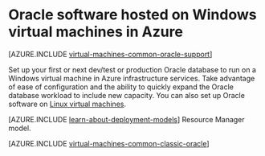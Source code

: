 <properties
	pageTitle="Oracle on Windows virtual machines | Azure"
	description="Find the articles that describe how to set up Oracle software on Windows virtual machines"
	services="virtual-machines-windows"
	documentationCenter=""
	authors="rickstercdn"
	manager="timlt"
	editor=""
	tags="azure-service-management"/>

<tags
	ms.service="virtual-machines-windows"
	ms.date="05/17/2016"
	wacn.date=""/>

# Oracle software hosted on Windows virtual machines in Azure

[AZURE.INCLUDE [virtual-machines-common-oracle-support](../includes/virtual-machines-common-oracle-support.md)]

Set up your first or next dev/test or production Oracle database to run on a Windows virtual machine in Azure infrastructure services. Take advantage of ease of configuration and the ability to quickly expand the Oracle database workload to include new capacity. You can also set up Oracle software on [Linux virtual machines](/documentation/articles/virtual-machines-linux-classic-oracle/).

[AZURE.INCLUDE [learn-about-deployment-models](../includes/learn-about-deployment-models-classic-include.md)] Resource Manager model.

[AZURE.INCLUDE [virtual-machines-common-classic-oracle](../includes/virtual-machines-common-classic-oracle.md)]
